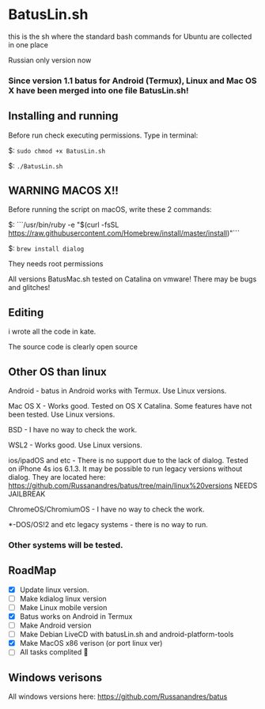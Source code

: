 # BatusLin.sh
this is the sh where the standard bash commands for Ubuntu are collected in one place

Russian only version now

### Since version 1.1 batus for Android (Termux), Linux and Mac OS X have been merged into one file BatusLin.sh!

## Installing and running
Before run check executing permissions.
Type in terminal:

$: ```sudo chmod +x BatusLin.sh```

$: ```./BatusLin.sh```

## WARNING MACOS X!!
Before running the script on macOS, write these 2 commands:

$: ```/usr/bin/ruby -e "$(curl -fsSL https://raw.githubusercontent.com/Homebrew/install/master/install)"```

$: ```brew install dialog```

They needs root permissions

All versions BatusMac.sh tested on Catalina on vmware! There may be bugs and glitches!

## Editing
i wrote all the code in kate.

The source code is clearly open source

## Other OS than linux
Android - batus in Android works with Termux. Use Linux versions.

Mac OS X - Works good. Tested on OS X Catalina. Some features have not been tested. Use Linux versions.

BSD - I have no way to check the work.

WSL2 - Works good. Use Linux versions.

ios/ipadOS and etc - There is no support due to the lack of dialog. Tested on iPhone 4s ios 6.1.3. It may be possible to run legacy versions without dialog. They are located here: https://github.com/Russanandres/batus/tree/main/linux%20versions NEEDS JAILBREAK

ChromeOS/ChromiumOS - I have no way to check the work.

*-DOS/OS!2 and etc legacy systems - there is no way to run.

### Other systems will be tested.

## RoadMap
- [x] Update linux version.
- [ ] Make kdialog linux version
- [ ] Make Linux mobile version
- [x] Batus works on Android in Termux
- [ ] Make Android version
- [ ] Make Debian LiveCD with batusLin.sh and android-platform-tools
- [x] Make MacOS x86 verison (or port linux ver)
- [ ] All tasks complited :tada:

## Windows verisons
All windows versions here: https://github.com/Russanandres/batus
